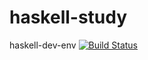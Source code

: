 haskell-study
=============
haskell-dev-env [![Build Status](https://api.travis-ci.org/nichiyoubi/haskell-study.png?branch=master)](https://travis-ci.org/nichiyoubi/haskell-study)

